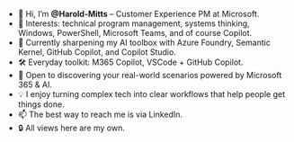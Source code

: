 - 👋 Hi, I’m **@Harold-Mitts** – Customer Experience PM at Microsoft.
- 👀 Interests: technical program management, systems thinking, Windows, PowerShell, Microsoft Teams, and of course Copilot.
- 🌱 Currently sharpening my AI toolbox with Azure Foundry, Semantic Kernel, GitHub Copilot, and Copilot Studio.
- 🛠️ Everyday toolkit: M365 Copilot, VSCode + GitHub Copilot.
- 🤝 Open to discovering your real-world scenarios powered by Microsoft 365 & AI.
- 💡 I enjoy turning complex tech into clear workflows that help people get things done.
- 📫 The best way to reach me is via LinkedIn.
- 🔒 All views here are my own.
